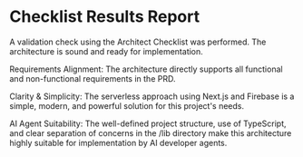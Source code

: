 # Checklist Results Report
A validation check using the Architect Checklist was performed. The architecture is sound and ready for implementation.

Requirements Alignment: The architecture directly supports all functional and non-functional requirements in the PRD.

Clarity & Simplicity: The serverless approach using Next.js and Firebase is a simple, modern, and powerful solution for this project's needs.

AI Agent Suitability: The well-defined project structure, use of TypeScript, and clear separation of concerns in the /lib directory make this architecture highly suitable for implementation by AI developer agents.